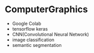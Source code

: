# ComputerGraphics

- Google Colab
- tensorflow keras
- CNN(Convolutional Neural Network)
- image classification
- semantic segmentation
